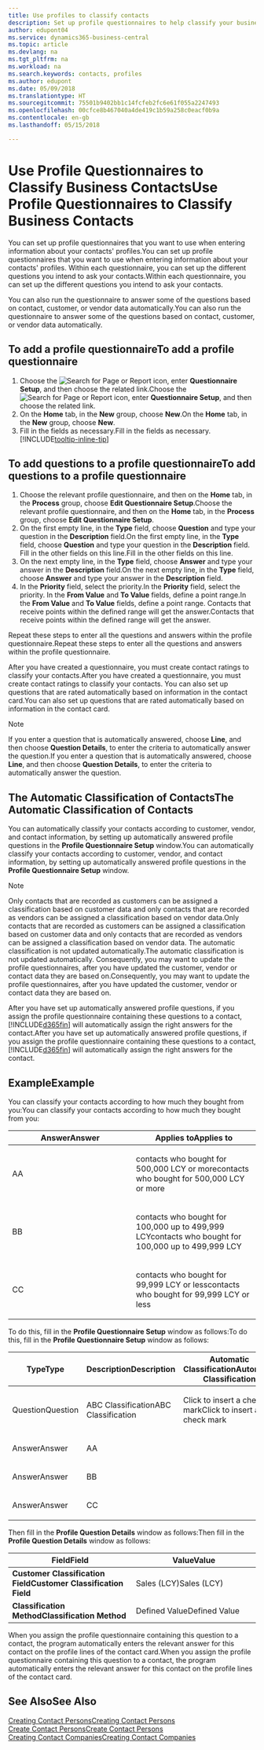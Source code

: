 ```yaml
---
title: Use profiles to classify contacts
description: Set up profile questionnaires to help classify your business contacts
author: edupont04
ms.service: dynamics365-business-central
ms.topic: article
ms.devlang: na
ms.tgt_pltfrm: na
ms.workload: na
ms.search.keywords: contacts, profiles
ms.author: edupont
ms.date: 05/09/2018
ms.translationtype: HT
ms.sourcegitcommit: 75501b9402bb1c14fcfeb2fc6e61f055a2247493
ms.openlocfilehash: 00cfce8b467040a4de419c1b59a258c0eacf0b9a
ms.contentlocale: en-gb
ms.lasthandoff: 05/15/2018

---
```


# <a name="use-profile-questionnaires-to-classify-business-contacts"></a><span data-ttu-id="cc802-103">Use Profile Questionnaires to Classify Business Contacts</span><span class="sxs-lookup"><span data-stu-id="cc802-103">Use Profile Questionnaires to Classify Business Contacts</span></span>
<span data-ttu-id="cc802-104">You can set up profile questionnaires that you want to use when entering information about your contacts' profiles.</span><span class="sxs-lookup"><span data-stu-id="cc802-104">You can set up profile questionnaires that you want to use when entering information about your contacts' profiles.</span></span> <span data-ttu-id="cc802-105">Within each questionnaire, you can set up the different questions you intend to ask your contacts.</span><span class="sxs-lookup"><span data-stu-id="cc802-105">Within each questionnaire, you can set up the different questions you intend to ask your contacts.</span></span>  

<span data-ttu-id="cc802-106">You can also run the questionnaire to answer some of the questions based on contact, customer, or vendor data automatically.</span><span class="sxs-lookup"><span data-stu-id="cc802-106">You can also run the questionnaire to answer some of the questions based on contact, customer, or vendor data automatically.</span></span>  

## <a name="to-add-a-profile-questionnaire"></a><span data-ttu-id="cc802-107">To add a profile questionnaire</span><span class="sxs-lookup"><span data-stu-id="cc802-107">To add a profile questionnaire</span></span>
1.  <span data-ttu-id="cc802-108">Choose the ![Search for Page or Report](media/ui-search/search_small.png "Search for Page or Report icon") icon, enter **Questionnaire Setup**, and then choose the related link.</span><span class="sxs-lookup"><span data-stu-id="cc802-108">Choose the ![Search for Page or Report](media/ui-search/search_small.png "Search for Page or Report icon") icon, enter **Questionnaire Setup**, and then choose the related link.</span></span>  
2.  <span data-ttu-id="cc802-109">On the **Home** tab, in the **New** group, choose **New**.</span><span class="sxs-lookup"><span data-stu-id="cc802-109">On the **Home** tab, in the **New** group, choose **New**.</span></span>  
3.  <span data-ttu-id="cc802-110">Fill in the fields as necessary.</span><span class="sxs-lookup"><span data-stu-id="cc802-110">Fill in the fields as necessary.</span></span> [!INCLUDE[tooltip-inline-tip](includes/tooltip-inline-tip_md.md)]  

## <a name="to-add-questions-to-a-profile-questionnaire"></a><span data-ttu-id="cc802-111">To add questions to a profile questionnaire</span><span class="sxs-lookup"><span data-stu-id="cc802-111">To add questions to a profile questionnaire</span></span>
1.  <span data-ttu-id="cc802-112">Choose the relevant profile questionnaire, and then on the **Home** tab, in the **Process** group, choose **Edit Questionnaire Setup**.</span><span class="sxs-lookup"><span data-stu-id="cc802-112">Choose the relevant profile questionnaire, and then on the **Home** tab, in the **Process** group, choose **Edit Questionnaire Setup**.</span></span>  
2.  <span data-ttu-id="cc802-113">On the first empty line, in the **Type** field, choose **Question** and type your question in the **Description** field.</span><span class="sxs-lookup"><span data-stu-id="cc802-113">On the first empty line, in the **Type** field, choose **Question** and type your question in the **Description** field.</span></span> <span data-ttu-id="cc802-114">Fill in the other fields on this line.</span><span class="sxs-lookup"><span data-stu-id="cc802-114">Fill in the other fields on this line.</span></span>  
3.  <span data-ttu-id="cc802-115">On the next empty line, in the **Type** field, choose **Answer** and type your answer in the **Description** field.</span><span class="sxs-lookup"><span data-stu-id="cc802-115">On the next empty line, in the **Type** field, choose **Answer** and type your answer in the **Description** field.</span></span>  
4.  <span data-ttu-id="cc802-116">In the **Priority** field, select the priority.</span><span class="sxs-lookup"><span data-stu-id="cc802-116">In the **Priority** field, select the priority.</span></span> <span data-ttu-id="cc802-117">In the **From Value** and **To Value** fields, define a point range.</span><span class="sxs-lookup"><span data-stu-id="cc802-117">In the **From Value** and **To Value** fields, define a point range.</span></span> <span data-ttu-id="cc802-118">Contacts that receive points within the defined range will get the answer.</span><span class="sxs-lookup"><span data-stu-id="cc802-118">Contacts that receive points within the defined range will get the answer.</span></span>  

<span data-ttu-id="cc802-119">Repeat these steps to enter all the questions and answers within the profile questionnaire.</span><span class="sxs-lookup"><span data-stu-id="cc802-119">Repeat these steps to enter all the questions and answers within the profile questionnaire.</span></span>

<span data-ttu-id="cc802-120">After you have created a questionnaire, you must create contact ratings to classify your contacts.</span><span class="sxs-lookup"><span data-stu-id="cc802-120">After you have created a questionnaire, you must create contact ratings to classify your contacts.</span></span> <span data-ttu-id="cc802-121">You can also set up questions that are rated automatically based on information in the contact card.</span><span class="sxs-lookup"><span data-stu-id="cc802-121">You can also set up questions that are rated automatically based on information in the contact card.</span></span>  

> [!NOTE]
> <span data-ttu-id="cc802-122">If you enter a question that is automatically answered, choose <STRONG>Line</STRONG>, and then choose <STRONG>Question Details</STRONG>, to enter the criteria to automatically answer the question.</span><span class="sxs-lookup"><span data-stu-id="cc802-122">If you enter a question that is automatically answered, choose <STRONG>Line</STRONG>, and then choose <STRONG>Question Details</STRONG>, to enter the criteria to automatically answer the question.</span></span>

## <a name="the-automatic-classification-of-contacts"></a><span data-ttu-id="cc802-123">The Automatic Classification of Contacts</span><span class="sxs-lookup"><span data-stu-id="cc802-123">The Automatic Classification of Contacts</span></span>
<span data-ttu-id="cc802-124">You can automatically classify your contacts according to customer, vendor, and contact information, by setting up automatically answered profile questions in the **Profile Questionnaire Setup** window.</span><span class="sxs-lookup"><span data-stu-id="cc802-124">You can automatically classify your contacts according to customer, vendor, and contact information, by setting up automatically answered profile questions in the **Profile Questionnaire Setup** window.</span></span>  

> [!NOTE]
> <span data-ttu-id="cc802-125">Only contacts that are recorded as customers can be assigned a classification based on customer data and only contacts that are recorded as vendors can be assigned a classification based on vendor data.</span><span class="sxs-lookup"><span data-stu-id="cc802-125">Only contacts that are recorded as customers can be assigned a classification based on customer data and only contacts that are recorded as vendors can be assigned a classification based on vendor data.</span></span> <span data-ttu-id="cc802-126">The automatic classification is not updated automatically.</span><span class="sxs-lookup"><span data-stu-id="cc802-126">The automatic classification is not updated automatically.</span></span> <span data-ttu-id="cc802-127">Consequently, you may want to update the profile questionnaires, after you have updated the customer, vendor or contact data they are based on.</span><span class="sxs-lookup"><span data-stu-id="cc802-127">Consequently, you may want to update the profile questionnaires, after you have updated the customer, vendor or contact data they are based on.</span></span>  

<span data-ttu-id="cc802-128">After you have set up automatically answered profile questions, if you assign the profile questionnaire containing these questions to a contact, [!INCLUDE[d365fin](includes/d365fin_md.md)] will automatically assign the right answers for the contact.</span><span class="sxs-lookup"><span data-stu-id="cc802-128">After you have set up automatically answered profile questions, if you assign the profile questionnaire containing these questions to a contact, [!INCLUDE[d365fin](includes/d365fin_md.md)] will automatically assign the right answers for the contact.</span></span>  

## <a name="example"></a><span data-ttu-id="cc802-129">Example</span><span class="sxs-lookup"><span data-stu-id="cc802-129">Example</span></span>
<span data-ttu-id="cc802-130">You can classify your contacts according to how much they bought from you:</span><span class="sxs-lookup"><span data-stu-id="cc802-130">You can classify your contacts according to how much they bought from you:</span></span>

<table>
<colgroup>
<col style="width: 50%" />
<col style="width: 50%" />
</colgroup>
<thead>
<tr class="header">
<th><span data-ttu-id="cc802-131"><strong>Answer</strong></span><span class="sxs-lookup"><span data-stu-id="cc802-131"><strong>Answer</strong></span></span></th>
<th><span data-ttu-id="cc802-132"><strong>Applies to</strong></span><span class="sxs-lookup"><span data-stu-id="cc802-132"><strong>Applies to</strong></span></span></th>
</tr>
</thead>
<tbody>
<tr class="odd">
<td><p><span data-ttu-id="cc802-133">A</span><span class="sxs-lookup"><span data-stu-id="cc802-133">A</span></span></p></td>
<td><p><span data-ttu-id="cc802-134">contacts who bought for 500,000 LCY or more</span><span class="sxs-lookup"><span data-stu-id="cc802-134">contacts who bought for 500,000 LCY or more</span></span></p></td>
</tr>
<tr class="even">
<td><p><span data-ttu-id="cc802-135">B</span><span class="sxs-lookup"><span data-stu-id="cc802-135">B</span></span></p></td>
<td><p><span data-ttu-id="cc802-136">contacts who bought for 100,000 up to 499,999 LCY</span><span class="sxs-lookup"><span data-stu-id="cc802-136">contacts who bought for 100,000 up to 499,999 LCY</span></span></p></td>
</tr>
<tr class="odd">
<td><p><span data-ttu-id="cc802-137">C</span><span class="sxs-lookup"><span data-stu-id="cc802-137">C</span></span></p></td>
<td><p><span data-ttu-id="cc802-138">contacts who bought for 99,999 LCY or less</span><span class="sxs-lookup"><span data-stu-id="cc802-138">contacts who bought for 99,999 LCY or less</span></span></p></td>
</tr>
</tbody>
</table>

<span data-ttu-id="cc802-139">To do this, fill in the **Profile Questionnaire Setup** window as follows:</span><span class="sxs-lookup"><span data-stu-id="cc802-139">To do this, fill in the **Profile Questionnaire Setup** window as follows:</span></span>


<table>
<colgroup>
<col style="width: 20%" />
<col style="width: 20%" />
<col style="width: 20%" />
<col style="width: 20%" />
<col style="width: 20%" />
</colgroup>
<thead>
<tr class="header">
<th><span data-ttu-id="cc802-140"><strong>Type</strong></span><span class="sxs-lookup"><span data-stu-id="cc802-140"><strong>Type</strong></span></span></th>
<th><span data-ttu-id="cc802-141"><strong>Description</strong></span><span class="sxs-lookup"><span data-stu-id="cc802-141"><strong>Description</strong></span></span></th>
<th><span data-ttu-id="cc802-142"><strong>Automatic Classification</strong></span><span class="sxs-lookup"><span data-stu-id="cc802-142"><strong>Automatic Classification</strong></span></span></th>
<th><span data-ttu-id="cc802-143"><strong>From Value</strong></span><span class="sxs-lookup"><span data-stu-id="cc802-143"><strong>From Value</strong></span></span></th>
<th><span data-ttu-id="cc802-144"><strong>To Value</strong></span><span class="sxs-lookup"><span data-stu-id="cc802-144"><strong>To Value</strong></span></span></th>
</tr>
</thead>
<tbody>
<tr class="odd">
<td><p><span data-ttu-id="cc802-145">Question</span><span class="sxs-lookup"><span data-stu-id="cc802-145">Question</span></span></p></td>
<td><p><span data-ttu-id="cc802-146">ABC Classification</span><span class="sxs-lookup"><span data-stu-id="cc802-146">ABC Classification</span></span></p></td>
<td><p><span data-ttu-id="cc802-147">Click to insert a check mark</span><span class="sxs-lookup"><span data-stu-id="cc802-147">Click to insert a check mark</span></span></p></td>
<td><p> </p></td>
<td><p> </p></td>
</tr>
<tr class="even">
<td><p><span data-ttu-id="cc802-148">Answer</span><span class="sxs-lookup"><span data-stu-id="cc802-148">Answer</span></span></p></td>
<td><p><span data-ttu-id="cc802-149">A</span><span class="sxs-lookup"><span data-stu-id="cc802-149">A</span></span></p></td>
<td><p> </p></td>
<td><p><span data-ttu-id="cc802-150">500,000</span><span class="sxs-lookup"><span data-stu-id="cc802-150">500,000</span></span></p></td>
<td><p> </p></td>
</tr>
<tr class="odd">
<td><p><span data-ttu-id="cc802-151">Answer</span><span class="sxs-lookup"><span data-stu-id="cc802-151">Answer</span></span></p></td>
<td><p><span data-ttu-id="cc802-152">B</span><span class="sxs-lookup"><span data-stu-id="cc802-152">B</span></span></p></td>
<td><p> </p></td>
<td><p><span data-ttu-id="cc802-153">100,000</span><span class="sxs-lookup"><span data-stu-id="cc802-153">100,000</span></span></p></td>
<td><p><span data-ttu-id="cc802-154">499,999</span><span class="sxs-lookup"><span data-stu-id="cc802-154">499,999</span></span></p></td>
</tr>
<tr class="even">
<td><p><span data-ttu-id="cc802-155">Answer</span><span class="sxs-lookup"><span data-stu-id="cc802-155">Answer</span></span></p></td>
<td><p><span data-ttu-id="cc802-156">C</span><span class="sxs-lookup"><span data-stu-id="cc802-156">C</span></span></p></td>
<td><p> </p></td>
<td><p> </p></td>
<td><p><span data-ttu-id="cc802-157">99,999</span><span class="sxs-lookup"><span data-stu-id="cc802-157">99,999</span></span></p></td>
</tr>
</tbody>
</table>

<span data-ttu-id="cc802-158">Then fill in the **Profile Question Details** window as follows:</span><span class="sxs-lookup"><span data-stu-id="cc802-158">Then fill in the **Profile Question Details** window as follows:</span></span>
<table>
<colgroup>
<col style="width: 50%" />
<col style="width: 50%" />
</colgroup>
<thead>
<tr class="header">
<th><span data-ttu-id="cc802-159"><strong>Field</strong></span><span class="sxs-lookup"><span data-stu-id="cc802-159"><strong>Field</strong></span></span></th>
<th><span data-ttu-id="cc802-160"><strong>Value</strong></span><span class="sxs-lookup"><span data-stu-id="cc802-160"><strong>Value</strong></span></span></th>
</tr>
</thead>
<tbody>
<tr>
<td><span data-ttu-id="cc802-161"><strong>Customer Classification Field</strong></span><span class="sxs-lookup"><span data-stu-id="cc802-161"><strong>Customer Classification Field</strong></span></span></td>
<td><span data-ttu-id="cc802-162"><emphasis>Sales (LCY)</emphasis></span><span class="sxs-lookup"><span data-stu-id="cc802-162"><emphasis>Sales (LCY)</emphasis></span></span></td>
</tr>
<tr>
<td><span data-ttu-id="cc802-163"><strong>Classification Method</strong></span><span class="sxs-lookup"><span data-stu-id="cc802-163"><strong>Classification Method</strong></span></span></td>
<td><span data-ttu-id="cc802-164"><emphasis>Defined Value</emphasis></span><span class="sxs-lookup"><span data-stu-id="cc802-164"><emphasis>Defined Value</emphasis></span></span></td>
</tr>
</tbody>
</table>

<span data-ttu-id="cc802-165">When you assign the profile questionnaire containing this question to a contact, the program automatically enters the relevant answer for this contact on the profile lines of the contact card.</span><span class="sxs-lookup"><span data-stu-id="cc802-165">When you assign the profile questionnaire containing this question to a contact, the program automatically enters the relevant answer for this contact on the profile lines of the contact card.</span></span>

## <a name="see-also"></a><span data-ttu-id="cc802-166">See Also</span><span class="sxs-lookup"><span data-stu-id="cc802-166">See Also</span></span>
[<span data-ttu-id="cc802-167">Creating Contact Persons</span><span class="sxs-lookup"><span data-stu-id="cc802-167">Creating Contact Persons</span></span>](marketing-create-contact-persons.md)  
[<span data-ttu-id="cc802-168">Create Contact Persons</span><span class="sxs-lookup"><span data-stu-id="cc802-168">Create Contact Persons</span></span>](marketing-how-create-contact-persons.md)  
[<span data-ttu-id="cc802-169">Creating Contact Companies</span><span class="sxs-lookup"><span data-stu-id="cc802-169">Creating Contact Companies</span></span>](marketing-create-contact-companies.md)  

